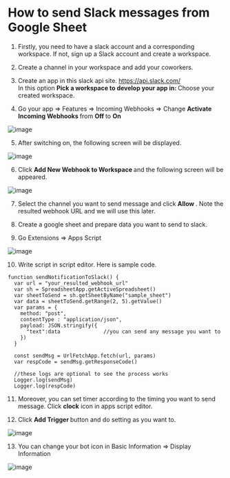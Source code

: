# How to send Slack messages from Google Sheet

1. Firstly, you need to have a slack account and a corresponding workspace. If not, sign up a Slack account and create a workspace.

2. Create a channel in your workspace and add your coworkers.

3. Create an app in this slack api site. https://api.slack.com/ <br>
   In this option <b> Pick a workspace to develop your app in: </b> Choose your created workspace.

4. Go your app => Features => Incoming Webhooks => Change <b>Activate Incoming Webhooks </b> from <b> Off </b> to <b> On </b>

![image](https://github.com/KyiSin123/slack_messages_from_google_sheet/assets/65592594/d49345bd-88a3-4e36-b802-9ef639e5d2d3)

5. After switching on, the following screen will be displayed. 

![image](https://github.com/KyiSin123/slack_messages_from_google_sheet/assets/65592594/e07154b0-29c9-4ba7-9f36-668b8e615a99)   

6. Click <b> Add New Webhook to Workspace </b> and the following screen will be appeared.

![image](https://github.com/KyiSin123/slack_messages_from_google_sheet/assets/65592594/ae167eb8-c0bc-4976-9639-c86f4e605f16)

7. Select the channel you want to send message and click <b> Allow </b>. Note the resulted webhook URL and we will use this later.
   
8. Create a google sheet and prepare data you want to send to slack.
   
9. Go Extensions => Apps Script
   
![image](https://github.com/KyiSin123/slack_messages_from_google_sheet/assets/65592594/2deaebe3-80d5-4264-a4fa-34ea27fc57f5)

10. Write script in script editor. Here is sample code.
```
function sendNotificationToSlack() {
  var url = "your_resulted_webhook_url"
  var sh = SpreadsheetApp.getActiveSpreadsheet()
  var sheetToSend = sh.getSheetByName("sample_sheet")
  var data = sheetToSend.getRange(2, 5).getValue()
  var params = {
    method: "post",
    contentType : "application/json",
    payload: JSON.stringify({      
      "text":data              //you can send any message you want to
    })
  }

  const sendMsg = UrlFetchApp.fetch(url, params)
  var respCode = sendMsg.getResponseCode()

  //these logs are optional to see the process works
  Logger.log(sendMsg)
  Logger.log(respCode)
```

11. Moreover, you can set timer according to the timing you want to send message. Click <b>clock</b> icon in apps script editor.

12. Click <b> Add Trigger </b> button and do setting as you want to.
    
![image](https://github.com/KyiSin123/slack_messages_from_google_sheet/assets/65592594/56e7b46f-c9c2-4851-ae8f-6b11813742d8) 

13. You can change your bot icon in Basic Information => Display Information

![image](https://github.com/KyiSin123/slack_messages_from_google_sheet/assets/65592594/cf37e110-dc50-4d75-ba32-6a7f1eaf1972)

